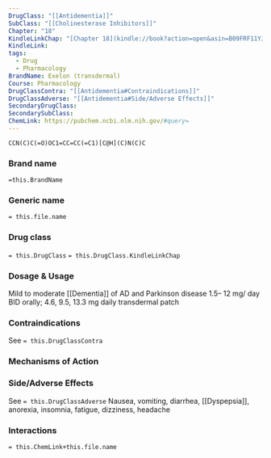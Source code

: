 ```yaml
---
DrugClass: "[[Antidementia]]"
SubClass: "[[Cholinesterase Inhibitors]]"
Chapter: "18"
KindleLinkChap: "[Chapter 18](kindle://book?action=open&asin=B09FRF11YJ&location=9834)"
KindleLink: 
tags:
  - Drug
  - Pharmacology
BrandName: Exelon (transdermal)
Course: Pharmacology
DrugClassContra: "[[Antidementia#Contraindications]]"
DrugClassAdverse: "[[Antidementia#Side/Adverse Effects]]"
SecondaryDrugClass: 
SecondarySubClass: 
ChemLink: https://pubchem.ncbi.nlm.nih.gov/#query=
---
```

```smiles
CCN(C)C(=O)OC1=CC=CC(=C1)[C@H](C)N(C)C
```

### Brand name
`=this.BrandName`
### Generic name
`= this.file.name`
### Drug class 
`= this.DrugClass`
	`= this.DrugClass.KindleLinkChap`

### Dosage & Usage
Mild to moderate [[Dementia]] of AD and Parkinson disease 
1.5– 12 mg/ day BID orally; 4.6, 9.5, 13.3 mg daily transdermal patch
### Contraindications
See `= this.DrugClassContra`

### Mechanisms of Action

### Side/Adverse Effects
See `= this.DrugClassAdverse`
Nausea, vomiting, diarrhea, [[Dyspepsia]], anorexia, insomnia, fatigue, dizziness, headache

### Interactions

`= this.ChemLink+this.file.name`
